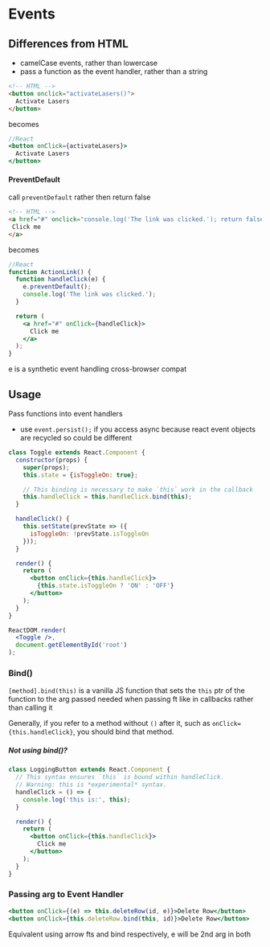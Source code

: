 # Events

## Differences from HTML

- camelCase events, rather than lowercase 
- pass a function as the event handler, rather than a string 

```html
<!-- HTML -->
<button onclick="activateLasers()">
  Activate Lasers
</button>
```

becomes

```jsx
//React
<button onClick={activateLasers}>
  Activate Lasers
</button>
```

#### PreventDefault

call `preventDefault` rather then return false

 ```HTML
<!-- HTML -->
<a href="#" onclick="console.log('The link was clicked.'); return false">
  Click me
</a>
 ```

becomes

```jsx
//React
function ActionLink() {
  function handleClick(e) {
    e.preventDefault();
    console.log('The link was clicked.');
  }

  return (
    <a href="#" onClick={handleClick}>
      Click me
    </a>
  );
}
```

e is a synthetic event handling cross-browser compat

## Usage

Pass functions into event handlers

- use `event.persist();` if you access async because react event objects are recycled so could be different

```jsx
class Toggle extends React.Component {
  constructor(props) {
    super(props);
    this.state = {isToggleOn: true};

    // This binding is necessary to make `this` work in the callback
    this.handleClick = this.handleClick.bind(this);
  }

  handleClick() {
    this.setState(prevState => ({
      isToggleOn: !prevState.isToggleOn
    }));
  }

  render() {
    return (
      <button onClick={this.handleClick}>
        {this.state.isToggleOn ? 'ON' : 'OFF'}
      </button>
    );
  }
}

ReactDOM.render(
  <Toggle />,
  document.getElementById('root')
);
```

### Bind()

`[method].bind(this)`  is a vanilla JS function that sets the `this` ptr of the function to the arg passed needed when passing ft like in callbacks rather than calling it

Generally, if you refer to a method without `()` after it, such as `onClick={this.handleClick}`, you should bind that method.

##### Not using bind()?

```jsx
class LoggingButton extends React.Component {
  // This syntax ensures `this` is bound within handleClick.
  // Warning: this is *experimental* syntax.
  handleClick = () => {
    console.log('this is:', this);
  }

  render() {
    return (
      <button onClick={this.handleClick}>
        Click me
      </button>
    );
  }
}
```

### Passing arg to Event Handler

```jsx
<button onClick={(e) => this.deleteRow(id, e)}>Delete Row</button>
<button onClick={this.deleteRow.bind(this, id)}>Delete Row</button>
```

Equivalent using arrow fts and bind respectively, e will be 2nd arg in both